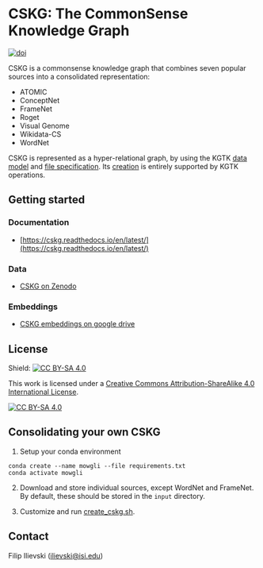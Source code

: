 # CSKG: The CommonSense Knowledge Graph

[![doi](https://zenodo.org/badge/DOI/10.5281/zenodo.4331372.svg)](https://doi.org/10.5281/zenodo.4331372)

CSKG is a commonsense knowledge graph that combines seven popular sources into a consolidated representation:
* ATOMIC
* ConceptNet
* FrameNet
* Roget
* Visual Genome
* Wikidata-CS
* WordNet

CSKG is represented as a hyper-relational graph, by using the  KGTK [data model](https://kgtk.readthedocs.io/en/latest/data_model/) and [file specification](https://kgtk.readthedocs.io/en/latest/specification/). Its [creation](https://github.com/usc-isi-i2/cskg/blob/master/consolidation/create_cskg.sh) is entirely supported by KGTK operations.

## Getting started

### Documentation
* [https://cskg.readthedocs.io/en/latest/](https://cskg.readthedocs.io/en/latest/)


### Data
* [CSKG on Zenodo](https://doi.org/10.5281/zenodo.4331372)

### Embeddings
* [CSKG embeddings on google drive](https://drive.google.com/drive/u/1/folders/16347KHSloJJZIbgC9V5gH7_pRx0CzjPQ)

## License

Shield: [![CC BY-SA 4.0][cc-by-sa-shield]][cc-by-sa]

This work is licensed under a
[Creative Commons Attribution-ShareAlike 4.0 International License][cc-by-sa].

[![CC BY-SA 4.0][cc-by-sa-image]][cc-by-sa]

[cc-by-sa]: http://creativecommons.org/licenses/by-sa/4.0/
[cc-by-sa-image]: https://licensebuttons.net/l/by-sa/4.0/88x31.png
[cc-by-sa-shield]: https://img.shields.io/badge/License-CC%20BY--SA%204.0-lightgrey.svg



## Consolidating your own CSKG

1. Setup your conda environment
```
conda create --name mowgli --file requirements.txt
conda activate mowgli
```

2. Download and store individual sources, except WordNet and FrameNet. By default, these should be stored in the `input` directory.

3. Customize and run [create_cskg.sh](https://github.com/usc-isi-i2/cskg/blob/master/consolidation/create_cskg.sh). 

## Contact
Filip Ilievski (ilievski@isi.edu)
